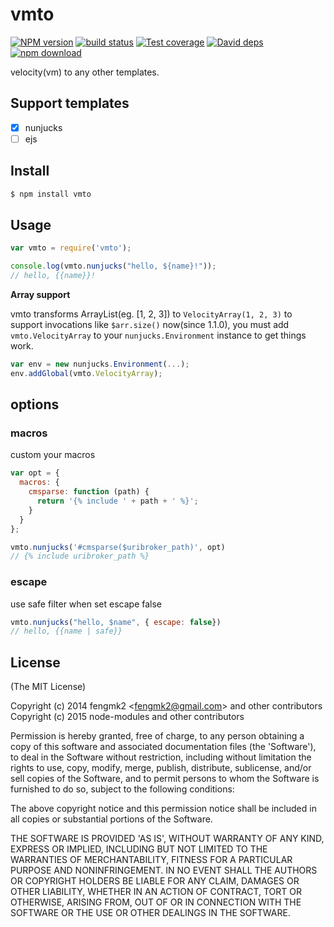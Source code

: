 vmto
=======

[![NPM version][npm-image]][npm-url]
[![build status][travis-image]][travis-url]
[![Test coverage][codecov-image]][codecov-url]
[![David deps][david-image]][david-url]
[![npm download][download-image]][download-url]

[npm-image]: https://img.shields.io/npm/v/vmto.svg?style=flat-square
[npm-url]: https://npmjs.org/package/vmto
[travis-image]: https://img.shields.io/travis/node-modules/vmto.svg?style=flat-square
[travis-url]: https://travis-ci.org/node-modules/vmto
[codecov-image]: https://codecov.io/github/node-modules/vmto/coverage.svg?branch=master
[codecov-url]: https://codecov.io/github/node-modules/vmto?branch=master
[david-image]: https://img.shields.io/david/node-modules/vmto.svg?style=flat-square
[david-url]: https://david-dm.org/node-modules/vmto
[download-image]: https://img.shields.io/npm/dm/vmto.svg?style=flat-square
[download-url]: https://npmjs.org/package/vmto

velocity(vm) to any other templates.

## Support templates

* [x] nunjucks
* [ ] ejs

## Install

```bash
$ npm install vmto
```

## Usage

```js
var vmto = require('vmto');

console.log(vmto.nunjucks("hello, ${name}!"));
// hello, {{name}}!
```

**Array support**

vmto transforms ArrayList(eg. [1, 2, 3]) to `VelocityArray(1, 2, 3)` to
support invocations like `$arr.size()` now(since 1.1.0), you must add
`vmto.VelocityArray` to your `nunjucks.Environment` instance to get
things work.

```js
var env = new nunjucks.Environment(...);
env.addGlobal(vmto.VelocityArray);
```

## options

### macros

custom your macros

```js
var opt = {
  macros: {
    cmsparse: function (path) {
      return '{% include ' + path + ' %}';
    }
  }
};

vmto.nunjucks('#cmsparse($uribroker_path)', opt)
// {% include uribroker_path %}
```

### escape

use safe filter when set escape false

```js
vmto.nunjucks("hello, $name", { escape: false})
// hello, {{name | safe}}
```

## License

(The MIT License)

Copyright (c) 2014 fengmk2 &lt;fengmk2@gmail.com&gt; and other contributors
Copyright (c) 2015 node-modules and other contributors

Permission is hereby granted, free of charge, to any person obtaining
a copy of this software and associated documentation files (the
'Software'), to deal in the Software without restriction, including
without limitation the rights to use, copy, modify, merge, publish,
distribute, sublicense, and/or sell copies of the Software, and to
permit persons to whom the Software is furnished to do so, subject to
the following conditions:

The above copyright notice and this permission notice shall be
included in all copies or substantial portions of the Software.

THE SOFTWARE IS PROVIDED 'AS IS', WITHOUT WARRANTY OF ANY KIND,
EXPRESS OR IMPLIED, INCLUDING BUT NOT LIMITED TO THE WARRANTIES OF
MERCHANTABILITY, FITNESS FOR A PARTICULAR PURPOSE AND NONINFRINGEMENT.
IN NO EVENT SHALL THE AUTHORS OR COPYRIGHT HOLDERS BE LIABLE FOR ANY
CLAIM, DAMAGES OR OTHER LIABILITY, WHETHER IN AN ACTION OF CONTRACT,
TORT OR OTHERWISE, ARISING FROM, OUT OF OR IN CONNECTION WITH THE
SOFTWARE OR THE USE OR OTHER DEALINGS IN THE SOFTWARE.

